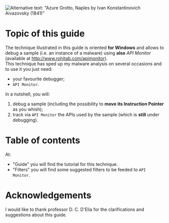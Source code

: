![Alternative text: "Azure Grotto, Naples by Ivan Konstantinovich Aivazovsky (1841)"](https://upload.wikimedia.org/wikipedia/commons/thumb/c/c7/%D0%9B%D0%B0%D0%B7%D0%BE%D1%80%D0%B5%D0%B2%D1%8B%D0%B9_%D0%B3%D1%80%D0%BE%D1%82._%D0%9D%D0%B5%D0%B0%D0%BF%D0%BE%D0%BB%D1%8C.jpg/640px-%D0%9B%D0%B0%D0%B7%D0%BE%D1%80%D0%B5%D0%B2%D1%8B%D0%B9_%D0%B3%D1%80%D0%BE%D1%82._%D0%9D%D0%B5%D0%B0%D0%BF%D0%BE%D0%BB%D1%8C.jpg "Azure Grotto, Naples by Ivan Konstantinovich Aivazovsky (1841)")

# Topic of this guide
The technique illustrated in this guide is oriented **for Windows** and allows to debug a sample (i.e. an instance of a malware) using **also** _API Monitor_ (available at <http://www.rohitab.com/apimonitor>).  
This technique has sped up my malware analysis on several occasions and to use it you just need:
- your favourite debugger;
- `API Monitor`.

In a nutshell, you will:
1. debug a sample (including the possibility to **move its Instruction Pointer** as you whish);
2. track via `API Monitor` the APIs used by the sample (which is **still** under debugging).

# Table of contents
At:
- "Guide" you will find the tutorial for this technique.
- "Filters" you will find some suggested filters to be feeded to `API Monitor`.

# Acknowledgements
I would like to thank professor D. C. D'Elia for the clarifications and suggestions about this guide.
